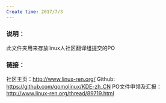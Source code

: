 ```yaml
---
Create time: 2017/7/3
---
```

### 说明：
此文件夹用来存放linux人社区翻译组提交的PO

### 链接：
社区主页：<http://www.linux-ren.org/>
Github: <https://github.com/qomolinux/KDE-zh_CN>
PO文件申领及汇报：<http://www.linux-ren.org/thread/89719.html>


